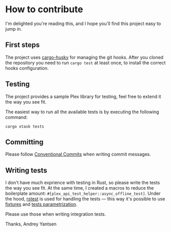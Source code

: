 # How to contribute

I'm delighted you're reading this, and I hope you'll find this project easy to jump in.

## First steps

The project uses [cargo-husky](https://crates.io/crates/cargo-husky) for managing the git
hooks. After you cloned the repository you need to run `cargo test` at least once, to
install the correct hooks configuration.

## Testing

The project provides a sample Plex library for testing, feel free to extend it the way you
see fit.

The easiest way to run all the available tests is by executing the following command:

```
cargo xtask tests
```

## Committing

Please follow [Conventional Commits](https://www.conventionalcommits.org/en/v1.0.0/) when writing commit
messages.

## Writing tests

I don't have much exprience with testing in Rust, so please write the tests the way you see fit.
At the same time, I created a macros to reduce the boilerplate amount: `#[plex_api_test_helper::async_offline_test]`. Under the hood, [rstest](http://docs.rs/rstest)
is used for handling the tests — this way it's possible to use [fixtures](https://docs.rs/rstest/latest/rstest/attr.rstest.html#injecting-fixtures) and [tests parametrization](https://docs.rs/rstest/latest/rstest/attr.rstest.html#test-parametrized-cases).

Please use those when writing integration tests.

Thanks,
Andrey Yantsen
